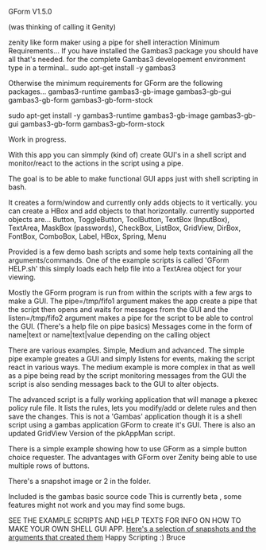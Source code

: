 
GForm V1.5.0

(was thinking of calling it Genity)

zenity like form maker using a pipe for shell interaction
Minimum Requirements... 
If you have installed the Gambas3 package you should have all that's needed.
for the complete Gambas3 developement environment type in a terminal..
sudo apt-get install -y gambas3

Otherwise the minimum requirements for GForm are the following packages...
gambas3-runtime 
gambas3-gb-image 
gambas3-gb-gui 
gambas3-gb-form 
gambas3-gb-form-stock

sudo apt-get install -y gambas3-runtime gambas3-gb-image gambas3-gb-gui gambas3-gb-form gambas3-gb-form-stock


Work in progress.


With this app you can simmply (kind of) create GUI's in a shell script and 
monitor/react to the actions in the script using a pipe.

The goal is to be able to make functional GUI apps just with shell
scripting in bash.

It creates a form/window and currently only adds objects to it vertically.
you can create a HBox and add objects to that horizontally.
currently supported objects are...
Button, ToggleButton, ToolButton, TextBox (InputBox), TextArea, MaskBox (passwords), CheckBox, ListBox, 
GridView, DirBox, FontBox, ComboBox, Label, HBox, Spring, Menu


Provided is a few demo bash scripts and some 
help texts containing all the arguments/commands.
One of the example scripts is called 'GForm HELP.sh' 
this simply loads each help file into a TextArea object for your viewing.

Mostly the GForm program is run from within the scripts with a few args to make a GUI.
The pipe=/tmp/fifo1 argument makes the app create a pipe that the script then opens and
waits for messages from the GUI and the listen=/tmp/fifo2 argument makes a pipe for the 
script to be able to control the GUI. (There's a help file on pipe basics)
Messages come in the form of name|text or name|text|value depending on the calling object

There are various examples. Simple, Medium and advanced.
The simple pipe example greates a GUI and simply listens for events, making the script react in various ways.
The medium example is more complex in that as well as a pipe being read by the script monitoring 
messages from the GUI the script is also sending messages back to the GUI to alter objects.

The advanced script is a fully working application that will manage a pkexec policy rule file.
It lists the rules, lets you modify/add or delete rules and then save the changes.
This is not a 'Gambas' application though it is a shell script using a gambas application GForm to create it's GUI.
There is also an updated GridView Version of the pkAppMan script.

There is a simple example showing how to use GForm as a simple button choice requester.
The advantages with GForm over Zenity being able to use multiple rows of buttons.

There's a snapshot image or 2 in the folder. 

Included is the gambas basic source code
This is currently beta , some features might not work and you may find some bugs.

SEE THE EXAMPLE SCRIPTS AND HELP TEXTS FOR INFO ON HOW TO MAKE YOUR OWN SHELL GUI APP.
<a href="http://bws.org.uk/gform/examples.html">Here's a selection of snapshots and the arguments that created them</a>
Happy Scripting :)
Bruce

